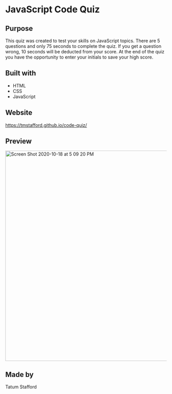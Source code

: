# JavaScript Code Quiz

## Purpose
This quiz was created to test your skills on JavaScript topics. There are 5 questions and only 75 seconds to complete the quiz. If you get a question wrong, 10 seconds will be deducted from your score. At the end of the quiz you have the opportunity to enter your initials to save your high score.

## Built with
* HTML
* CSS
* JavaScript

## Website 
https://tmstafford.github.io/code-quiz/

## Preview 
<img width="655" alt="Screen Shot 2020-10-18 at 5 09 20 PM" src="https://user-images.githubusercontent.com/70179648/96386987-b2da8800-1164-11eb-934c-5d2ccf99f594.png">

## Made by
Tatum Stafford
